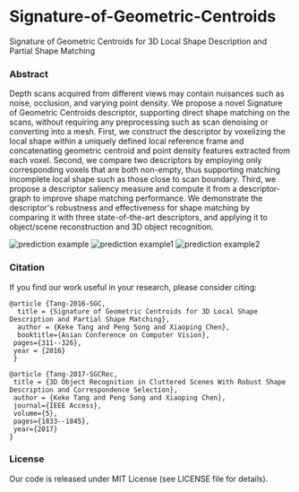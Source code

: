 # Signature-of-Geometric-Centroids
Signature of Geometric Centroids for 3D Local Shape Description and Partial Shape Matching


### Abstract
Depth scans acquired from different views may contain nuisances such as noise, occlusion, and varying point density. We propose a novel Signature of Geometric Centroids descriptor, supporting direct shape matching on the scans, without requiring any preprocessing such as scan denoising or converting into a mesh. First, we construct the descriptor by voxelizing the local shape within a uniquely defined local reference frame and concatenating geometric centroid and point density features extracted from each voxel. Second, we compare two descriptors by employing only corresponding voxels that are both non-empty, thus supporting matching incomplete local shape such as those close to scan boundary. Third, we propose a descriptor saliency measure and compute it from a descriptor-graph to improve shape matching performance. We demonstrate the descriptor's robustness and effectiveness for shape matching by comparing it with three state-of-the-art descriptors, and applying it to object/scene reconstruction and 3D object recognition.


![prediction example](https://tangbohu.github.io/SGC/images/desc_constru.png)
![prediction example1](https://tangbohu.github.io/SGC/images/match_pipeline.png)
![prediction example2](https://tangbohu.github.io/SGC/images/app_reconstru.png)
### Citation
If you find our work useful in your research, please consider citing:

    @article {Tang-2016-SGC,
      title = {Signature of Geometric Centroids for 3D Local Shape Description and Partial Shape Matching},
      author = {Keke Tang and Peng Song and Xiaoping Chen},
      booktitle={Asian Conference on Computer Vision},
     pages={311--326},
     year = {2016}
     }

    @article {Tang-2017-SGCRec,
     title = {3D Object Recognition in Cluttered Scenes With Robust Shape Description and Correspondence Selection},
     author = {Keke Tang and Peng Song and Xiaoping Chen},
     journal={IEEE Access},
     volume={5},
     pages={1833--1845},
     year={2017}
    }
    
### License
Our code is released under MIT License (see LICENSE file for details).
